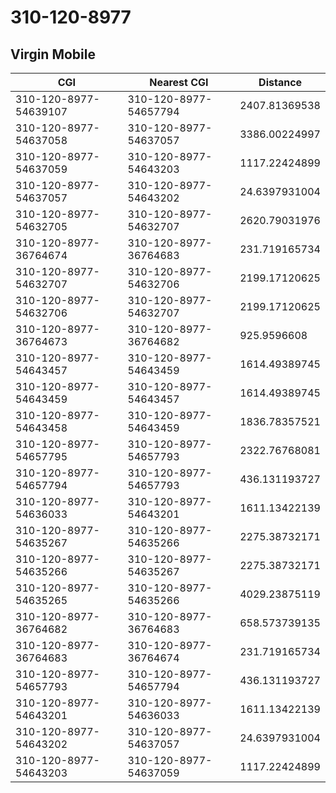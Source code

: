 # 310-120-8977
## Virgin Mobile


| CGI | Nearest CGI | Distance |
|-----|-------------|----------|
| 310-120-8977-54639107 | 310-120-8977-54657794 | 2407.81369538 |
| 310-120-8977-54637058 | 310-120-8977-54637057 | 3386.00224997 |
| 310-120-8977-54637059 | 310-120-8977-54643203 | 1117.22424899 |
| 310-120-8977-54637057 | 310-120-8977-54643202 | 24.6397931004 |
| 310-120-8977-54632705 | 310-120-8977-54632707 | 2620.79031976 |
| 310-120-8977-36764674 | 310-120-8977-36764683 | 231.719165734 |
| 310-120-8977-54632707 | 310-120-8977-54632706 | 2199.17120625 |
| 310-120-8977-54632706 | 310-120-8977-54632707 | 2199.17120625 |
| 310-120-8977-36764673 | 310-120-8977-36764682 | 925.9596608 |
| 310-120-8977-54643457 | 310-120-8977-54643459 | 1614.49389745 |
| 310-120-8977-54643459 | 310-120-8977-54643457 | 1614.49389745 |
| 310-120-8977-54643458 | 310-120-8977-54643459 | 1836.78357521 |
| 310-120-8977-54657795 | 310-120-8977-54657793 | 2322.76768081 |
| 310-120-8977-54657794 | 310-120-8977-54657793 | 436.131193727 |
| 310-120-8977-54636033 | 310-120-8977-54643201 | 1611.13422139 |
| 310-120-8977-54635267 | 310-120-8977-54635266 | 2275.38732171 |
| 310-120-8977-54635266 | 310-120-8977-54635267 | 2275.38732171 |
| 310-120-8977-54635265 | 310-120-8977-54635266 | 4029.23875119 |
| 310-120-8977-36764682 | 310-120-8977-36764683 | 658.573739135 |
| 310-120-8977-36764683 | 310-120-8977-36764674 | 231.719165734 |
| 310-120-8977-54657793 | 310-120-8977-54657794 | 436.131193727 |
| 310-120-8977-54643201 | 310-120-8977-54636033 | 1611.13422139 |
| 310-120-8977-54643202 | 310-120-8977-54637057 | 24.6397931004 |
| 310-120-8977-54643203 | 310-120-8977-54637059 | 1117.22424899 |

